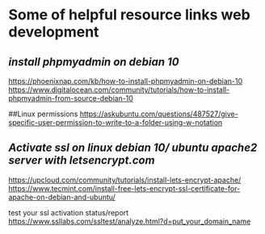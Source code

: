 # Some of helpful resource links web development
## *install phpmyadmin on debian 10*
https://phoenixnap.com/kb/how-to-install-phpmyadmin-on-debian-10
https://www.digitalocean.com/community/tutorials/how-to-install-phpmyadmin-from-source-debian-10

##Linux permissions 
https://askubuntu.com/questions/487527/give-specific-user-permission-to-write-to-a-folder-using-w-notation

## *Activate ssl on linux debian 10/ ubuntu apache2 server with letsencrypt.com*
https://upcloud.com/community/tutorials/install-lets-encrypt-apache/
https://www.tecmint.com/install-free-lets-encrypt-ssl-certificate-for-apache-on-debian-and-ubuntu/

test your ssl activation status/report
https://www.ssllabs.com/ssltest/analyze.html?d=put_your_domain_name
